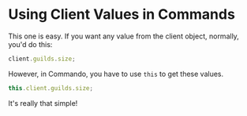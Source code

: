 # Using Client Values in Commands

This one is easy. If you want any value from the client object, normally, you'd do this:

```js
client.guilds.size;
```

However, in Commando, you have to use `this` to get these values.

```js
this.client.guilds.size;
```

It's really that simple!
